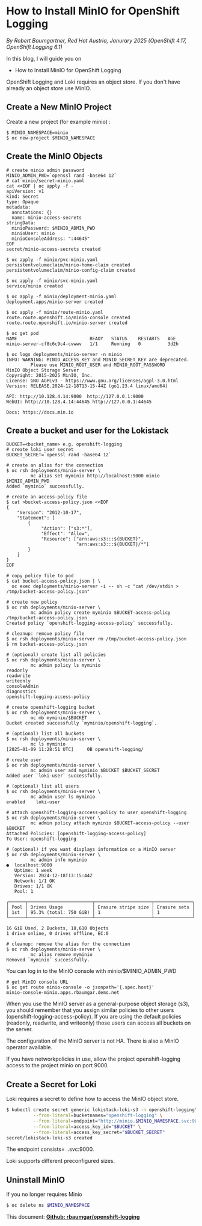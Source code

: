 # How to Install MinIO for OpenShift Logging

*By Robert Baumgartner, Red Hat Austria, Janurary 2025 (OpenShift 4.17, OpenShift Logging 6.1)*

In this blog, I will guide you on

- How to Install MinIO for OpenShift Logging

OpenShift Logging and Loki requires an object store. If you don't have already an object store use MinIO.

## Create a New MinIO Project

Create a new project (for example minio) :

```shell
$ MINIO_NAMESPACE=minio
$ oc new-project $MINIO_NAMESPACE
```

## Create the MinIO Objects

```shell
# create minio admin password
MINIO_ADMIN_PWD=`openssl rand -base64 12`
# cat minio/secret-minio.yaml
cat <<EOF | oc apply -f -
apiVersion: v1
kind: Secret
type: Opaque
metadata:
  annotations: {}
  name: minio-access-secrets
stringData:
  minioPassword: $MINIO_ADMIN_PWD
  minioUser: minio
  minioConsoleAddress: ":44645"
EOF
secret/minio-access-secrets created

$ oc apply -f minio/pvc-minio.yaml
persistentvolumeclaim/minio-home-claim created
persistentvolumeclaim/minio-config-claim created

$ oc apply -f minio/svc-minio.yaml
service/minio created

$ oc apply -f minio/deployment-minio.yaml
deployment.apps/minio-server created

$ oc apply -f minio/route-minio.yaml
route.route.openshift.io/minio-console created
route.route.openshift.io/minio-server created

$ oc get pod
NAME                           READY   STATUS    RESTARTS   AGE
minio-server-cf8c6c9c4-cvwwv   1/1     Running   0          3d2h

$ oc logs deployments/minio-server -n minio
INFO: WARNING: MINIO_ACCESS_KEY and MINIO_SECRET_KEY are deprecated.
         Please use MINIO_ROOT_USER and MINIO_ROOT_PASSWORD
MinIO Object Storage Server
Copyright: 2015-2025 MinIO, Inc.
License: GNU AGPLv3 - https://www.gnu.org/licenses/agpl-3.0.html
Version: RELEASE.2024-12-18T13-15-44Z (go1.23.4 linux/amd64)

API: http://10.128.4.14:9000  http://127.0.0.1:9000 
WebUI: http://10.128.4.14:44645 http://127.0.0.1:44645   

Docs: https://docs.min.io
```

## Create a bucket and user for the Lokistack

```shell
BUCKET=<bucket_name> e.g. openshift-logging 
# create loki user secret
BUCKET_SECRET=`openssl rand -base64 12`

# create an alias for the connection
$ oc rsh deployments/minio-server \
         mc alias set myminio http://localhost:9000 minio $MINIO_ADMIN_PWD
Added `myminio` successfully.

# create an access-policy file
$ cat >bucket-access-policy.json <<EOF
{
    "Version": "2012-10-17",
    "Statement": [
        {
             "Action": ["s3:*"],
             "Effect": "Allow",
             "Resource": ["arn:aws:s3:::${BUCKET}",
                          "arn:aws:s3:::${BUCKET}/*"]
        }
    ]
}
EOF

# copy policy file to pod
$ cat bucket-access-policy.json | \
  oc exec deployments/minio-server -i -- sh -c "cat /dev/stdin > /tmp/bucket-access-policy.json"

# create new policy
$ oc rsh deployments/minio-server \
         mc admin policy create myminio $BUCKET-access-policy /tmp/bucket-access-policy.json
Created policy `openshift-logging-access-policy` successfully.

# cleanup: remove policy file
$ oc rsh deployments/minio-server rm /tmp/bucket-access-policy.json
$ rm bucket-access-policy.json

# (optional) create list all policies
$ oc rsh deployments/minio-server \
         mc admin policy ls myminio
readonly
readwrite
writeonly
consoleAdmin
diagnostics
openshift-logging-access-policy

# create openshift-logging bucket
$ oc rsh deployments/minio-server \
         mc mb myminio/$BUCKET
Bucket created successfully `myminio/openshift-logging`.

# (optional) list all buckets
$ oc rsh deployments/minio-server \
         mc ls myminio
[2025-01-09 11:28:51 UTC]     0B openshift-logging/

# create user
$ oc rsh deployments/minio-server \
         mc admin user add myminio $BUCKET $BUCKET_SECRET
Added user `loki-user` successfully.

# (optional) list all users
$ oc rsh deployments/minio-server \
         mc admin user ls myminio
enabled    loki-user

# attach openshift-logging-acccess-policy to user openshift-logging
$ oc rsh deployments/minio-server \
         mc admin policy attach myminio $BUCKET-access-policy --user $BUCKET
Attached Policies: [openshift-logging-access-policy]
To User: openshift-logging

# (optional) if you want displays information on a MinIO server
$ oc rsh deployments/minio-server \
         mc admin info myminio
●  localhost:9000
   Uptime: 1 week 
   Version: 2024-12-18T13:15:44Z
   Network: 1/1 OK 
   Drives: 1/1 OK 
   Pool: 1

┌──────┬────────────────────────┬─────────────────────┬──────────────┐
│ Pool │ Drives Usage           │ Erasure stripe size │ Erasure sets │
│ 1st  │ 95.3% (total: 750 GiB) │ 1                   │ 1            │
└──────┴────────────────────────┴─────────────────────┴──────────────┘

16 GiB Used, 2 Buckets, 18,610 Objects
1 drive online, 0 drives offline, EC:0 

# cleanup: remove the alias for the connection
$ oc rsh deployments/minio-server \
         mc alias remove myminio
Removed `myminio` successfully.
```

You can log in to the MinIO console with minio/$MINIO_ADMIN_PWD

```shell
# get MinIO console URL
$ oc get route minio-console -o jsonpath='{.spec.host}'
minio-console-minio.apps.rbaumgar.demo.net
```

When you use the MinIO server as a general-purpose object storage (s3), you should remember that you assign similar policies to other users (openshift-logging-access-policy).
If you are using the default policies (readonly, readwrite, and writeonly) those users can access all buckets on the server.

The configuration of the MinIO server is not HA. There is also a MinIO operator available.

If you have networkpolicies in use, allow the project openshift-logging access to the project minio on port 9000.

## Create a Secret for Loki 

Loki requires a secret to define how to access the MinIO object store.

```sh
$ kubectl create secret generic lokistack-loki-s3 -n openshift-logging\
          --from-literal=bucketnames="openshift-logging" \
          --from-literal=endpoint="http://minio.$MINIO_NAMESPACE.svc:9000" \
          --from-literal=access_key_id="$BUCKET" \
          --from-literal=access_key_secret="$BUCKET_SECRET"
secret/lokistack-loki-s3 created
```

The endpoint consists= <svc>.<project>.svc:9000.

Loki supports different preconfigured sizes.

## Uninstall MinIO

If you no longer requires Minio

```sh
$ oc delete ns $MINIO_NAMESPACE 
```

This document: 
**[Github: rbaumgar/openshift-logging](https://github.com/rbaumgar/openshift-logging/blob/main/HowToInstallMinioForOpenShiftLogging.md)**
